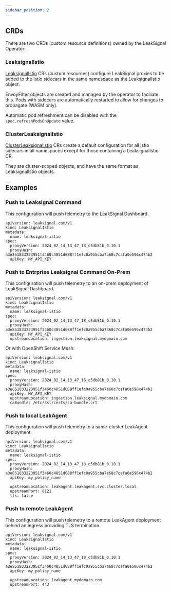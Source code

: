 ```yaml
---
sidebar_position: 2
---
```


## CRDs

There are two CRDs (custom resource definitions) owned by the LeakSignal Operator:

### LeaksignalIstio

[LeaksignalIstio](./CRDs/ClusterLeaksignalIstio%20&%20LeaksignalIstio) CRs (custom resources) configure LeakSignal proxies to be added to the Istio sidecars in the same namespace as the LeaksignalIstio object.

EnvoyFilter objects are created and managed by the operator to faciliate this. Pods with sidecars are automatically restarted to allow for changes to propagate (WASM only).

Automatic pod refreshment can be disabled with the `spec.refreshPodsOnUpdate` value.

### ClusterLeaksignalIstio

[ClusterLeaksignalIstio](./CRDs/ClusterLeaksignalIstio%20&%20LeaksignalIstio) CRs create a default configuration for all Istio sidecars in all namespaces except for those containing a LeaksignalIstio CR.

They are cluster-scoped objects, and have the same format as LeaksignalIstio objects.

## Examples

### Push to Leaksignal Command
This configuration will push telemetry to the LeakSignal Dashboard.

```
apiVersion: leaksignal.com/v1
kind: LeaksignalIstio
metadata:
  name: leaksignal-istio
spec:
  proxyVersion: 2024_02_14_13_47_18_c5db81b_0.10.1
  proxyHash: a3e851833223951f3460c4851d088ff1efc0a955cba7a68c7cafa0e596c474b2
  apiKey: MY_API_KEY
```

### Push to Entrprise Leaksignal Command On-Prem
This configuration will push telemetry to an on-prem deployment of LeakSignal Dashboard.

```
apiVersion: leaksignal.com/v1
kind: LeaksignalIstio
metadata:
  name: leaksignal-istio
spec:
  proxyVersion: 2024_02_14_13_47_18_c5db81b_0.10.1
  proxyHash: a3e851833223951f3460c4851d088ff1efc0a955cba7a68c7cafa0e596c474b2
  apiKey: MY_API_KEY
  upstreamLocation: ingestion.leaksignal.mydomain.com
```

Or with OpenShift Service Mesh:

```
apiVersion: leaksignal.com/v1
kind: LeaksignalIstio
metadata:
  name: leaksignal-istio
spec:
  proxyVersion: 2024_02_14_13_47_18_c5db81b_0.10.1
  proxyHash: a3e851833223951f3460c4851d088ff1efc0a955cba7a68c7cafa0e596c474b2
  apiKey: MY_API_KEY
  upstreamLocation: ingestion.leaksignal.mydomain.com
  caBundle: /etc/ssl/certs/ca-bundle.crt
```

### Push to local LeakAgent
This configuration will push telemetry to a same-cluster LeakAgent deployment.

```
apiVersion: leaksignal.com/v1
kind: LeaksignalIstio
metadata:
  name: leaksignal-istio
spec:
  proxyVersion: 2024_02_14_13_47_18_c5db81b_0.10.1
  proxyHash: a3e851833223951f3460c4851d088ff1efc0a955cba7a68c7cafa0e596c474b2
  apiKey: my_policy_name

  upstreamLocation: leakagent.leakagent.svc.cluster.local
  upstreamPort: 8121
  tls: false
```

### Push to remote LeakAgent
This configuration will push telemetry to a remote LeakAgent deployment behind an Ingress providing TLS termination.

```
apiVersion: leaksignal.com/v1
kind: LeaksignalIstio
metadata:
  name: leaksignal-istio
spec:
  proxyVersion: 2024_02_14_13_47_18_c5db81b_0.10.1
  proxyHash: a3e851833223951f3460c4851d088ff1efc0a955cba7a68c7cafa0e596c474b2
  apiKey: my_policy_name

  upstreamLocation: leakagent.mydomain.com
  upstreamPort: 443
```